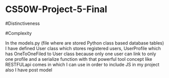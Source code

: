 # CS50W-Project-5-Final

#Distinctiveness

#Complexity

In the models.py (file where are stored Python class based database tables) I have defined User class which stores registered users, UserProfile which has OneToOneFiled to User class because only one user can link to only one profile and a serialize function with that powerful tool concept like RESTFULapi comes in which I can use in order to include JS in my project also I have post model
